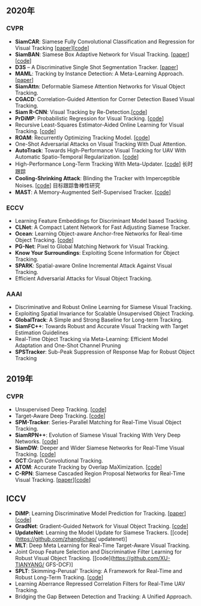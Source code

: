 
## 2020年
### CVPR
- **SiamCAR**: Siamese Fully Convolutional Classification and Regression for Visual Tracking [[paper](https://openaccess.thecvf.com/content_CVPR_2020/html/Guo_SiamCAR_Siamese_Fully_Convolutional_Classification_and_Regression_for_Visual_Tracking_CVPR_2020_paper.html)][[code](https://github.com/ohhhyeahhh/SiamCAR)]
- **SiamBAN**: Siamese Box Adaptive Network for Visual Tracking. [[paper](https://github.com/hqucv/siamban)][[code](https://github.com/hqucv/siamban)]
- **D3S** – A Discriminative Single Shot Segmentation Tracker. [[paper](https://arxiv.org/abs/1911.08862)]
- **MAML**: Tracking by Instance Detection: A Meta-Learning Approach. [[paper](https://arxiv.org/abs/2004.00830)]
- **SiamAttn**: Deformable Siamese Attention Networks for Visual Object Tracking.
- **CGACD**: Correlation-Guided Attention for Corner Detection Based Visual Tracking.
- **Siam R-CNN**: Visual Tracking by Re-Detection.[[code](http://www.vision.rwth-aachen.de/page/siamrcnn)]
- **PrDiMP**: Probabilistic Regression for Visual Tracking. [[code](https://github.com/visionml/pytracking)]
- Recursive Least-Squares Estimator-Aided Online Learning for Visual Tracking. [[code](https://github.com/Amgao/RLS-RTMDNet)]
- **ROAM**: Recurrently Optimizing Tracking Model. [[code](https://github.com/skyoung/ROAM)]
- One-Shot Adversarial Attacks on Visual Tracking With Dual Attention.
- **AutoTrack**: Towards High-Performance Visual Tracking for UAV With Automatic Spatio-Temporal Regularization. [[code](https://github.com/vision4robotics/AutoTrack)]
- High-Performance Long-Term Tracking With Meta-Updater. [[code](https://github.com/Daikenan/LTMU)]
长时跟踪
- **Cooling-Shrinking Attack**: Blinding the Tracker with Imperceptible Noises. [[code](https://github.com/MasterBin-IIAU/CSA)]
目标跟踪鲁棒性研究
- **MAST**: A Memory-Augmented Self-Supervised Tracker. [[code](https://github.com/zlai0/MAST)]

### ECCV
- Learning Feature Embeddings for Discriminant Model based Tracking. 
- **CLNet**: A Compact Latent Network for Fast Adjusting Siamese Tracker. 
- **Ocean**: Learning Object-aware Anchor-free Networks for Real-time Object Tracking. [[code](https://github.com/researchmm/TracKit)]
- **PG-Net**: Pixel to Global Matching Network for
Visual Tracking. 
- **Know Your Surroundings**: Exploiting Scene Information for Object Tracking.
- **SPARK**: Spatial-aware Online Incremental Attack Against Visual Tracking.
- Efficient Adversarial Attacks for Visual Object Tracking.

### AAAI
- Discriminative and Robust Online Learning for Siamese Visual Tracking.
- Exploiting Spatial Invariance for Scalable Unsupervised Object Tracking.
- **GlobalTrack**: A Simple and Strong Baseline for Long-term Tracking.
- **SiamFC++**: Towards Robust and Accurate Visual Tracking with Target Estimation Guidelines
- Real-Time Object Tracking via Meta-Learning: Efficient Model Adaptation and One-Shot Channel Pruning
- **SPSTracker**: Sub-Peak Suppression of Response Map for Robust Object Tracking

## 2019年

### CVPR
- Unsupervised Deep Tracking. [[code](https://github.com/594422814/UDT)]
- Target-Aware Deep Tracking. [[code](https://github.com/XinLi-zn/TADT)]
- **SPM-Tracker**: Series-Parallel Matching for Real-Time Visual Object Tracking. 
- **SiamRPN++**: Evolution of Siamese Visual Tracking With Very Deep Networks. [[code](https://github.com/STVIR/pysot)]
- **SiamDW**: Deeper and Wider Siamese Networks for Real-Time Visual Tracking. [[code](https://github.com/researchmm/SiamDW)]
- **GCT**:Graph Convolutional Tracking. 
- **ATOM**: Accurate Tracking by Overlap MaXimization. [[code](https://github.com/visionml/pytracking)]
- **C-RPN**: Siamese Cascaded Region Proposal Networks for Real-Time Visual Tracking. [[paper](https://arxiv.org/pdf/1812.06148.pdf)][[code](https://bitbucket.org/hengfan/crpn/src/master/)]


## ICCV
- **DiMP**: Learning Discriminative Model Prediction for Tracking. [[paper](https://arxiv.org/pdf/1904.07220.pdf)] [[code](https://github.com/visionml/pytracking)]
- **GradNet**: Gradient-Guided Network for Visual Object Tracking. [[code](https://github.com/LPXTT/GradNet-Tensorflow)]
- **UpdateNet**: Learning the Model Update for Siamese Trackers. [[code](https://github.com/zhanglichao/
updatenet)]
- **MLT**: Deep Meta Learning for Real-Time Target-Aware Visual Tracking.
- Joint Group Feature Selection and Discriminative Filter Learning for Robust Visual Object Tracking. [[code](https://github.com/XU-TIANYANG/
GFS-DCF)]
- **SPLT**: Skimming-Perusal' Tracking: A Framework for Real-Time and Robust Long-Term Tracking. [[code](https://github.com/iiau-tracker/SPLT)]
- Learning Aberrance Repressed Correlation Filters for Real-Time UAV Tracking.
- Bridging the Gap Between Detection and Tracking: A Unified Approach.
